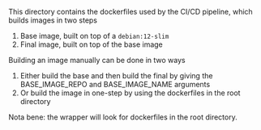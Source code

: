 This directory contains the dockerfiles used by the CI/CD pipeline, which builds images in two steps
1. Base image, built on top of a `debian:12-slim`
2. Final image, built on top of the base image

Building an image manually can be done in two ways
1. Either build the base and then build the final by giving the BASE_IMAGE_REPO and BASE_IMAGE_NAME arguments
2. Or build the image in one-step by using the dockerfiles in the root directory

Nota bene: the wrapper will look for dockerfiles in the root directory.